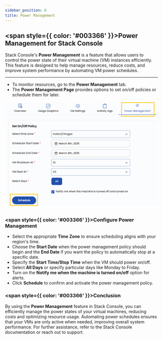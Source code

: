 ```yaml
---
sidebar_position: 6
title: Power Management
---
```


## <span style={{ color: '#003366' }}>Power Management for Stack Console</span>

Stack Console's **Power Management** is a feature that allows users to control the power state of their virtual machine (VM) instances efficiently. This feature is designed to help manage resources, reduce costs, and improve system performance by automating VM power schedules.

------

- To monitor resources, go to the **Power Management** tab.
- The **Power Management Page** provides options to set on/off policies or schedule them for later.

![Power Management Page](./images/vmset_open_neb_8.png)

### <span style={{ color: '#003366' }}>Configure Power Management</span>

- Select the appropriate **Time Zone** to ensure scheduling aligns with your region's time.
- Choose the **Start Date** when the power management policy should begin and the **End Date** if you want the policy to automatically stop at a specific date.
- Specify the **Start Time/Stop Time** when the VM should power on/off.
- Select **All Days** or specify particular days like Monday to Friday.
- Turn on the **Notify me when the machine is turned on/off** option for alerts.
- Click **Schedule** to confirm and activate the power management policy.

### <span style={{ color: '#003366' }}>Conclusion</span>

By using the **Power Management** feature in Stack Console, you can efficiently manage the power states of your virtual machines, reducing costs and optimizing resource usage. Automating power schedules ensures that your VMs are only active when needed, improving overall system performance. For further assistance, refer to the Stack Console documentation or reach out to support.
